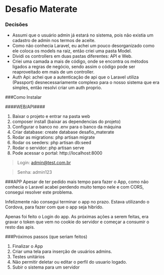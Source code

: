 # Desafio Materate

### Decisões
* Assumi que o usuário admin já estará no sistema, pois não existia um cadastro de admin nos termos de aceite. 
* Como não conhecia Laravel, eu achei um pouco desorganizado como ele coloca os models na raiz, então criei uma pasta Model. 
* Dividi os controllers em duas pastas diferentes: API e Web. 
* Criei uma camada a mais de código, onde se encontra os métodos ligados a regras de negócio, sendo assim o código pode ser reaproveitado em mais de um controller. 
* Auth Api: achei que a autenticação de api que o Laravel utiliza (Passport) desnecessariamente complexo para o nosso sistema que era simples, então resolvi criar um auth proprio.

###Como Instalar

####WEB/API####
1. Baixar o projeto e entrar na pasta web
2. composer install (baixar as dependencias do projeto)
3. Configurar o banco no .env para o banco da máquina
4. Criar database: create database desafio_materate
5. Rodar as migrations: php artisan migrate
6. Rodar os seeders: php artisan db:seed
7. Rodar o servidor: php artisan serve 
8. Pode acessar o portal: http://localhost:8000 

> Login: admin@test.com.br

> Senha: admin123

###APP
Apesar de ter pedido mais tempo para fazer o App, como não conhecia o Laravel acabei perdendo muito tempo nele e com CORS, consegui resolver este problema. 

Infelizmente não consegui terminar o app no prazo. Estava utilizando o Cordova, para fazer com que o app seja hibrido. 

Apenas foi feito o Login do app. As próximas ações a serem feitas, era gravar o token que vem no cookie do servidor e começar a consumir o resto das apis. 

###Próximos passos (que seriam feitos)
1. Finalizar o App
2. Criar uma tela para inserção de usuários admins. 
3. Testes unitários
4. Não permitir deletar ou editar o perfil do usuario logado.
5. Subir o sistema para um servidor


